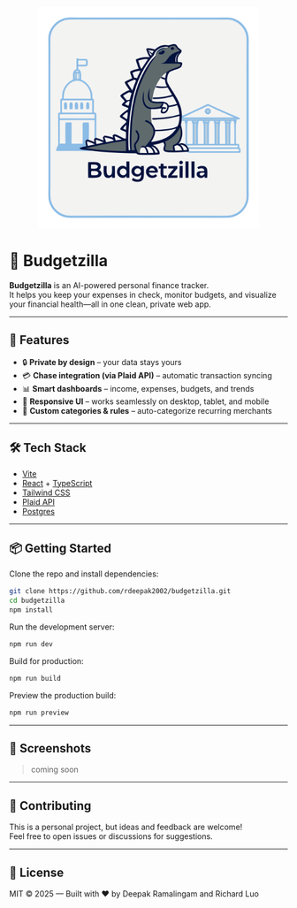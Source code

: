 <p align="center">
  <img src="./budgetzilla.svg" alt="Budgetzilla Logo" width="400" />
</p>

# 🦖 Budgetzilla

**Budgetzilla** is an AI-powered personal finance tracker.  
It helps you keep your expenses in check, monitor budgets, and visualize your financial health—all in one clean, private web app.

---

## 🚀 Features

- 🔒 **Private by design** – your data stays yours  
- 💳 **Chase integration (via Plaid API)** – automatic transaction syncing  
- 📊 **Smart dashboards** – income, expenses, budgets, and trends  
- 📱 **Responsive UI** – works seamlessly on desktop, tablet, and mobile  
- 🎨 **Custom categories & rules** – auto-categorize recurring merchants  

---

## 🛠️ Tech Stack

- [Vite](https://vitejs.dev/)
- [React](https://react.dev/) + [TypeScript](https://www.typescriptlang.org/)  
- [Tailwind CSS](https://tailwindcss.com/)
- [Plaid API](https://plaid.com/)
- [Postgres](https://www.postgresql.org/)

---

## 📦 Getting Started

Clone the repo and install dependencies:

```bash
git clone https://github.com/rdeepak2002/budgetzilla.git
cd budgetzilla
npm install
```

Run the development server:

```bash
npm run dev
```

Build for production:

```bash
npm run build
```

Preview the production build:

```bash
npm run preview
```

---

## 📸 Screenshots

> coming soon

---

## 🤝 Contributing

This is a personal project, but ideas and feedback are welcome!  
Feel free to open issues or discussions for suggestions.

---

## 📄 License

MIT © 2025 — Built with ❤️ by Deepak Ramalingam and Richard Luo

